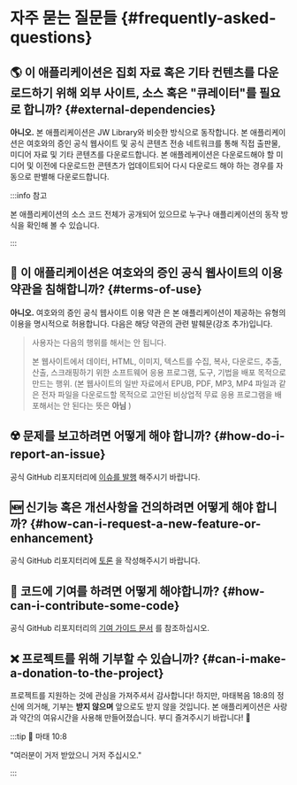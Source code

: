 # 자주 묻는 질문들 {#frequently-asked-questions}

## :earth_americas: 이 애플리케이션은 집회 자료 혹은 기타 컨텐츠를 다운로드하기 위해 외부 사이트, 소스 혹은 "큐레이터"를 필요로 합니까? {#external-dependencies}

**아니오.** 본 애플리케이션은 JW Library와 비슷한 방식으로 동작합니다. 본 애플리케이션은 여호와의 증인 공식 웹사이트 및 공식 콘텐츠 전송 네트워크를 통해 직접 출판물, 미디어 자료 및 기타 콘텐츠를 다운로드합니다. 본 애플레케이션은 다운로드해야 할 미디어 및 이전에 다운로드한 콘텐츠가 업데이트되어 다시 다운로드 해야 하는 경우를 자동으로 판별해 다운로드합니다.

:::info 참고

본 애플리케이션의 소스 코드 전체가 공개되어 있으므로 누구나 애플리케이션의 동작 방식을 확인해 볼 수 있습니다.

:::

## :thinking: 이 애플리케이션은 여호와의 증인 공식 웹사이트의 이용 약관을 침해합니까? {#terms-of-use}

**아니오.** 여호와의 증인 공식 웹사이트 이용 약관 은 본 애플리케이션이 제공하는 유형의 이용을 명시적으로 허용합니다. 다음은 해당 약관의 관련 발췌문(강조 추가)입니다.

> 사용자는 다음의 행위를 해서는 안 됩니다.
>
> 본 웹사이트에서 데이터, HTML, 이미지, 텍스트를 수집, 복사, 다운로드, 추출, 산출, 스크래핑하기 위한 소프트웨어 응용 프로그램, 도구, 기법을 배포 목적으로 만드는 행위. (본 웹사이트의 일반 자료에서 EPUB, PDF, MP3, MP4 파일과 같은 전자 파일을 다운로드할 목적으로 고안된 비상업적 무료 응용 프로그램을 배포해서는 안 된다는 뜻은 **아님** )

## :radioactive: 문제를 보고하려면 어떻게 해야 합니까? {#how-do-i-report-an-issue}

공식 GitHub 리포지터리에 [이슈를 발행](https://github.com/sircharlo/meeting-media-manager/issues) 해주시기 바랍니다.

## :new: 신기능 혹은 개선사항을 건의하려면 어떻게 해야 합니까? {#how-can-i-request-a-new-feature-or-enhancement}

공식 GitHub 리포지터리에 [토론](https://github.com/sircharlo/meeting-media-manager/discussions) 을 작성해주시기 바랍니다.

## :handshake: 코드에 기여를 하려면 어떻게 해야합니까? {#how-can-i-contribute-some-code}

공식 GitHub 리포지터리의 [기여 가이드 문서](https://github.com/sircharlo/meeting-media-manager/blob/master/CONTRIBUTING.md) 를 참조하십시오.

## :x: 프로젝트를 위해 기부할 수 있습니까? {#can-i-make-a-donation-to-the-project}

프로젝트를 지원하는 것에 관심을 가져주셔서 감사합니다! 하지만, 마태복음 18:8의 정신에 의거해, 기부는 **받지 않으며** 앞으로도 받지 않을 것입니다. 본 애플리케이션은 사랑과 약간의 여유시간을 사용해 만들어졌습니다. 부디 즐겨주시기 바랍니다! :tada:

:::tip :book: 마태 10:8

"여러분이 거저 받았으니 거저 주십시오."

:::
